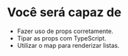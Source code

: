 # Você será capaz de

- Fazer uso de props corretamente.
- Tipar as props com TypeScript.
- Utilizar o map para renderizar listas.
